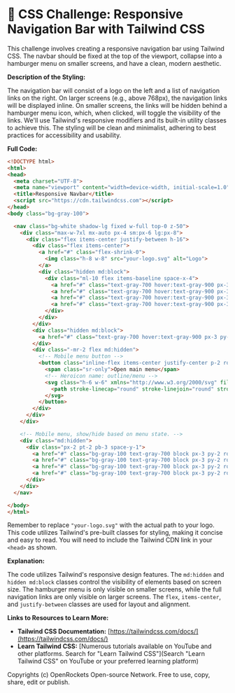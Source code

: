 # 🐞 CSS Challenge: Responsive Navigation Bar with Tailwind CSS


This challenge involves creating a responsive navigation bar using Tailwind CSS.  The navbar should be fixed at the top of the viewport, collapse into a hamburger menu on smaller screens, and have a clean, modern aesthetic.

**Description of the Styling:**

The navigation bar will consist of a logo on the left and a list of navigation links on the right.  On larger screens (e.g., above 768px), the navigation links will be displayed inline.  On smaller screens, the links will be hidden behind a hamburger menu icon, which, when clicked, will toggle the visibility of the links.  We'll use Tailwind's responsive modifiers and its built-in utility classes to achieve this.  The styling will be clean and minimalist, adhering to best practices for accessibility and usability.

**Full Code:**

```html
<!DOCTYPE html>
<html>
<head>
  <meta charset="UTF-8">
  <meta name="viewport" content="width=device-width, initial-scale=1.0">
  <title>Responsive Navbar</title>
  <script src="https://cdn.tailwindcss.com"></script>
</head>
<body class="bg-gray-100">

  <nav class="bg-white shadow-lg fixed w-full top-0 z-50">
    <div class="max-w-7xl mx-auto px-4 sm:px-6 lg:px-8">
      <div class="flex items-center justify-between h-16">
        <div class="flex items-center">
          <a href="#" class="flex-shrink-0">
            <img class="h-8 w-8" src="your-logo.svg" alt="Logo">
          </a>
          <div class="hidden md:block">
            <div class="ml-10 flex items-baseline space-x-4">
              <a href="#" class="text-gray-700 hover:text-gray-900 px-3 py-2 rounded-md text-sm font-medium">Home</a>
              <a href="#" class="text-gray-700 hover:text-gray-900 px-3 py-2 rounded-md text-sm font-medium">About</a>
              <a href="#" class="text-gray-700 hover:text-gray-900 px-3 py-2 rounded-md text-sm font-medium">Services</a>
              <a href="#" class="text-gray-700 hover:text-gray-900 px-3 py-2 rounded-md text-sm font-medium">Contact</a>
            </div>
          </div>
        </div>
        <div class="hidden md:block">
          <a href="#" class="text-gray-700 hover:text-gray-900 px-3 py-2 rounded-md text-sm font-medium">Login</a>
        </div>
        <div class="-mr-2 flex md:hidden">
          <!-- Mobile menu button -->
          <button class="inline-flex items-center justify-center p-2 rounded-md text-gray-400 hover:text-gray-500 hover:bg-gray-100 focus:outline-none focus:ring-2 focus:ring-inset focus:ring-indigo-500">
            <span class="sr-only">Open main menu</span>
            <!-- Heroicon name: outline/menu -->
            <svg class="h-6 w-6" xmlns="http://www.w3.org/2000/svg" fill="none" viewBox="0 0 24 24" stroke="currentColor" aria-hidden="true">
              <path stroke-linecap="round" stroke-linejoin="round" stroke-width="2" d="M4 6h16M4 12h16M4 18h16" />
            </svg>
          </button>
        </div>
      </div>
    </div>

    <!-- Mobile menu, show/hide based on menu state. -->
    <div class="md:hidden">
      <div class="px-2 pt-2 pb-3 space-y-1">
        <a href="#" class="bg-gray-100 text-gray-700 block px-3 py-2 rounded-md text-base font-medium">Home</a>
        <a href="#" class="bg-gray-100 text-gray-700 block px-3 py-2 rounded-md text-base font-medium">About</a>
        <a href="#" class="bg-gray-100 text-gray-700 block px-3 py-2 rounded-md text-base font-medium">Services</a>
        <a href="#" class="bg-gray-100 text-gray-700 block px-3 py-2 rounded-md text-base font-medium">Contact</a>
      </div>
    </div>
  </nav>

</body>
</html>
```

Remember to replace `"your-logo.svg"` with the actual path to your logo.  This code utilizes Tailwind's pre-built classes for styling, making it concise and easy to read.  You will need to include the Tailwind CDN link in your `<head>` as shown.

**Explanation:**

The code utilizes Tailwind's responsive design features.  The `md:hidden` and `hidden md:block` classes control the visibility of elements based on screen size.  The hamburger menu is only visible on smaller screens, while the full navigation links are only visible on larger screens.  The `flex`, `items-center`, and `justify-between` classes are used for layout and alignment.


**Links to Resources to Learn More:**

* **Tailwind CSS Documentation:** [https://tailwindcss.com/docs/](https://tailwindcss.com/docs/)
* **Learn Tailwind CSS:** [Numerous tutorials available on YouTube and other platforms. Search for "Learn Tailwind CSS"](Search "Learn Tailwind CSS" on YouTube or your preferred learning platform)


Copyrights (c) OpenRockets Open-source Network. Free to use, copy, share, edit or publish.

